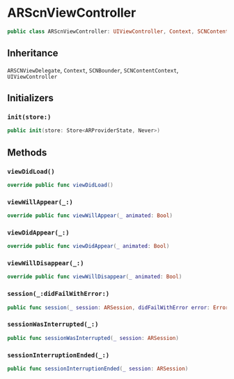 # ARScnViewController

``` swift
public class ARScnViewController:​ UIViewController, Context, SCNContentContext, SCNBounder, ARSCNViewDelegate
```

## Inheritance

`ARSCNViewDelegate`, `Context`, `SCNBounder`, `SCNContentContext`, `UIViewController`

## Initializers

### `init(store:​)`

``` swift
public init(store:​ Store<ARProviderState, Never>)
```

## Methods

### `viewDidLoad()`

``` swift
override public func viewDidLoad()
```

### `viewWillAppear(_:​)`

``` swift
override public func viewWillAppear(_ animated:​ Bool)
```

### `viewDidAppear(_:​)`

``` swift
override public func viewDidAppear(_ animated:​ Bool)
```

### `viewWillDisappear(_:​)`

``` swift
override public func viewWillDisappear(_ animated:​ Bool)
```

### `session(_:​didFailWithError:​)`

``` swift
public func session(_ session:​ ARSession, didFailWithError error:​ Error)
```

### `sessionWasInterrupted(_:​)`

``` swift
public func sessionWasInterrupted(_ session:​ ARSession)
```

### `sessionInterruptionEnded(_:​)`

``` swift
public func sessionInterruptionEnded(_ session:​ ARSession)
```
